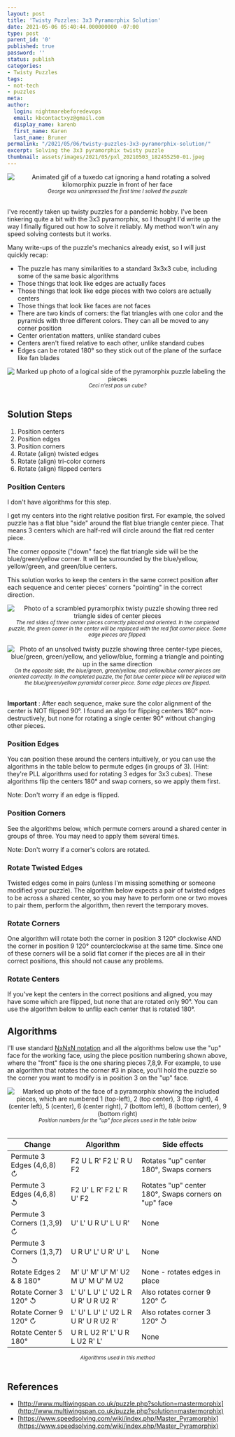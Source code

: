 ```yaml
---
layout: post
title: 'Twisty Puzzles: 3x3 Pyramorphix Solution'
date: 2021-05-06 05:40:44.000000000 -07:00
type: post
parent_id: '0'
published: true
password: ''
status: publish
categories:
- Twisty Puzzles
tags:
- not-tech
- puzzles
meta:
author:
  login: nightmarebeforedevops
  email: kbcontactxyz@gmail.com
  display_name: karenb
  first_name: Karen
  last_name: Bruner
permalink: "/2021/05/06/twisty-puzzles-3x3-pyramorphix-solution/"
excerpt: Solving the 3x3 pyramorphix twisty puzzle
thumbnail: assets/images/2021/05/pxl_20210503_182455250-01.jpeg
---
```


<div align="center">
<img
src="/assets/images/2021/05/20210505_170641.gif"
alt="Animated gif of a tuxedo cat ignoring a hand rotating a solved kilomorphix puzzle in front of her face">
<br>
<i><small>
George was unimpressed the first time I solved the puzzle
</small></i>
</div>
<br>


I've recently taken up twisty puzzles for a pandemic hobby. I've been tinkering quite a bit with the 3x3 pyramorphix, so I thought I'd write up the way I finally figured out how to solve it reliably. My method won't win any speed solving contests but it works.

Many write-ups of the puzzle's mechanics already exist, so I will just quickly recap:

* The puzzle has many similarities to a standard 3x3x3 cube, including some of the same basic algorithms
* Those things that look like edges are actually faces 
* Those things that look like edge pieces with two colors are actually centers
* Those things that look like faces are not faces
* There are two kinds of corners: the flat triangles with one color and the pyramids with three different colors. They can all be moved to any corner position
* Center orientation matters, unlike standard cubes
* Centers aren't fixed relative to each other, unlike standard cubes
* Edges can be rotated 180° so they stick out of the plane of the surface like fan blades


<div align="center">
<img
src="/assets/images/2021/05/parts.jpg"
alt="Marked up photo of a logical side of the pyramorphix puzzle labeling the pieces">
<br>
<i><small>
Ceci n'est pas un cube?
</small></i>
</div>
<br>



## Solution Steps

1. Position centers
2. Position edges
3. Position corners
4. Rotate (align) twisted edges
5. Rotate (align) tri-color corners
6. Rotate (align) flipped centers

### Position Centers

I don't have algorithms for this step.

I get my centers into the right relative position first. For example, the solved puzzle has a flat blue "side" around the flat blue triangle center piece. That means 3 centers which are half-red will circle around the flat red center piece.

The corner opposite ("down" face) the flat triangle side will be the blue/green/yellow corner. It will be surrounded by the blue/yellow, yellow/green, and green/blue centers.

This solution works to keep the centers in the same correct position after each sequence and center pieces' corners "pointing" in the correct direction.

<div align="center">
<img
src="/assets/images/2021/05/pxl_20210503_182444772-01.jpeg"
alt="Photo of a scrambled pyramorphix twisty puzzle showing three red triangle sides of center pieces">
<br>
<i><small>
The red sides of three center pieces correctly placed and oriented. In the completed puzzle, the green corner in the center will be replaced with the red flat corner piece. Some edge pieces are flipped.
</small></i>
</div>
<br>


<div align="center">
<img
src="/assets/images/2021/05/pxl_20210503_182455250-01.jpeg"
alt="Photo of an unsolved twisty puzzle showing three center-type pieces, blue/green, green/yellow, and yellow/blue, forming a triangle and pointing up in the same direction">
<br>
<i><small>
On the opposite side, the blue/green, green/yellow, and yellow/blue corner pieces are oriented correctly. In the completed puzzle, the flat blue center piece will be replaced with the blue/green/yellow pyramidal corner piece. Some edge pieces are flipped.
</small></i>
</div>
<br>

**Important** : After each sequence, make sure the color alignment of the center is NOT flipped 90°. I found an algo for flipping centers 180° non-destructively, but none for rotating a single center 90° without changing other pieces.

### Position Edges

You can position these around the centers intuitively, or you can use the algorithms in the table below to permute edges (in groups of 3). (Hint: they're PLL algorithms used for rotating 3 edges for 3x3 cubes). These algorithms flip the centers 180° and swap corners, so we apply them first.

Note: Don't worry if an edge is flipped.

### Position Corners

See the algorithms below, which permute corners around a shared center in groups of three. You may need to apply them several times.

Note: Don't worry if a corner's colors are rotated.

### Rotate Twisted Edges

Twisted edges come in pairs (unless I'm missing something or someone modified your puzzle). The algorithm below expects a pair of twisted edges to be across a shared center, so you may have to perform one or two moves to pair them, perform the algorithm, then revert the temporary moves.

### Rotate Corners

One algorithm will rotate both the corner in position 3 120° clockwise AND the corner in position 9 120° counterclockwise at the same time. Since one of these corners will be a solid flat corner if the pieces are all in their correct positions, this should not cause any problems.

### Rotate Centers

If you've kept the centers in the correct positions and aligned, you may have some which are flipped, but none that are rotated only 90°. You can use the algorithm below to unflip each center that is rotated 180°.

## Algorithms

I'll use standard [NxNxN notation](https://www.speedsolving.com/wiki/index.php/NxNxN_Notation) and all the algorithms below use the "up" face for the working face, using the piece position numbering shown above, where the "front" face is the one sharing pieces 7,8,9. For example, to use an algorithm that rotates the corner #3 in place, you'll hold the puzzle so the corner you want to modify is in position 3 on the "up" face.

<div align="center">
<img
src="/assets/images/2021/05/pxl_20210505_235323492-1.jpg"
alt="Marked up photo of the face of a pyramorphix showing the included pieces, which are numbered 1 (top-left), 2 (top center), 3 (top right), 4 (center left), 5 (center), 6 (center right), 7 (bottom left), 8 (bottom center), 9 (bottom right)">
<br>
<i><small>
Position numbers for the "up" face pieces used in the table below
</small></i>
</div>
<br>


| Change | Algorithm | Side effects |
| --- | --- | --- |
| Permute 3 Edges (4,6,8) ↻ | F2 U L R' F2 L' R U F2 | Rotates "up" center 180°, Swaps corners |
| Permute 3 Edges (4,6,8) ↺ | F2 U' L R' F2 L' R U' F2 | Rotates "up" center 180°, Swaps corners on "up" face |
| Permute 3 Corners (1,3,9) ↻ | U' L' U R U' L U R' | None |
| Permute 3 Corners (1,3,7) ↺ | U R U' L' U R' U' L | None |
| Rotate Edges 2 & 8 180° | M' U' M' U' M' U2 M U' M U' M U2 | None - rotates edges in place |
| Rotate Corner 3 120° ↺ | L' U' L U' L' U2 L R U R' U R U2 R' | Also rotates corner 9 120° ↻ |
| Rotate Corner 9 120° ↻ | L' U' L U' L' U2 L R U R' U R U2 R' | Also rotates corner 3 120° ↺ |
| Rotate Center 5 180° | U R L U2 R' L' U R L U2 R' L' | None |

<center><small><i>Algorithms used in this method</i></small></center>
<br>

## References

* [http://www.multiwingspan.co.uk/puzzle.php?solution=mastermorphix](http://www.multiwingspan.co.uk/puzzle.php?solution=mastermorphix)
* [https://www.speedsolving.com/wiki/index.php/Master_Pyramorphix](https://www.speedsolving.com/wiki/index.php/Master_Pyramorphix)



